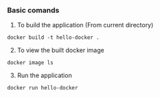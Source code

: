 ### Basic comands

1) To build the application (From current directory)
```
docker build -t hello-docker .
```

2) To view the built docker image

```
docker image ls
```

3) Run the application

```
docker run hello-docker
```
